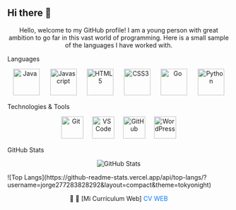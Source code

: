 ## Hi there 👋  

<p align="center">
  Hello, welcome to my GitHub profile! I am a young person with great ambition to go far in this vast world of programming. Here is a small sample of the languages I have worked with.
</p>
Languages  
<p align="center">
  <img src="https://cdn.jsdelivr.net/gh/devicons/devicon@latest/icons/java/java-original-wordmark.svg" width="60px" alt="Java">
  &nbsp;&nbsp;&nbsp;&nbsp;
  <img src="https://cdn.jsdelivr.net/gh/devicons/devicon@latest/icons/javascript/javascript-original.svg" width="60px" alt="Javascript">
  &nbsp;&nbsp;&nbsp;&nbsp;
  <img src="https://cdn.jsdelivr.net/gh/devicons/devicon@latest/icons/html5/html5-original-wordmark.svg" width="60px" alt="HTML5">
  &nbsp;&nbsp;&nbsp;&nbsp;
  <img src="https://cdn.jsdelivr.net/gh/devicons/devicon@latest/icons/css3/css3-original-wordmark.svg" width="60px" alt="CSS3">
  &nbsp;&nbsp;&nbsp;&nbsp;
  <img src="https://cdn.jsdelivr.net/gh/devicons/devicon@latest/icons/go/go-original-wordmark.svg" width="60px" alt="Go">
  &nbsp;&nbsp;&nbsp;&nbsp;
  <img src="https://cdn.jsdelivr.net/gh/devicons/devicon@latest/icons/python/python-original.svg" width="60px" alt="Python">
</p>

Technologies & Tools  
<p align="center">
  <img src="https://cdn.jsdelivr.net/gh/devicons/devicon/icons/git/git-original.svg" width="50px" alt="Git"/>
  &nbsp;&nbsp;&nbsp;
  <img src="https://cdn.jsdelivr.net/gh/devicons/devicon/icons/vscode/vscode-original.svg" width="50px" alt="VS Code"/>
  &nbsp;&nbsp;&nbsp;
  <img src="https://cdn.jsdelivr.net/gh/devicons/devicon/icons/github/github-original.svg" width="50px" alt="GitHub"/>
  &nbsp;&nbsp;&nbsp;
  <img src="https://cdn.jsdelivr.net/gh/devicons/devicon/icons/wordpress/wordpress-original.svg" width="50px" alt="WordPress"/>
</p>


GitHub Stats  
<p align="center">
  <img src="https://github-readme-stats.vercel.app/api?username=jorge277283828292&show_icons=true&theme=radical" alt="GitHub Stats"/>
</p>
![Top Langs](https://github-readme-stats.vercel.app/api/top-langs/?username=jorge277283828292&layout=compact&theme=tokyonight)
<br>
<p align="center">
  🚀 📜 [Mi Currículum Web]
  <a href="https://jorge277283828292.github.io/CV-WEB/" style="color: rgb(0, 123, 255); text-decoration: none;" onmouseover="this.style.color='rgb(255, 99, 71)'" onmouseout="this.style.color='rgb(0, 123, 255)'">CV WEB</a>
</p>
